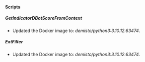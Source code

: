
#### Scripts
##### GetIndicatorDBotScoreFromContext
- Updated the Docker image to: *demisto/python3:3.10.12.63474*.
##### ExtFilter
- Updated the Docker image to: *demisto/python3:3.10.12.63474*.
